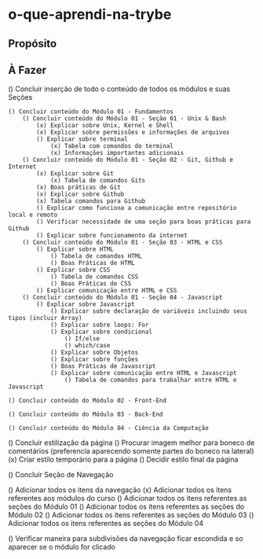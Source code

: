 # o-que-aprendi-na-trybe

## Propósito

## À Fazer

<!-- Conteúdo -->
() Concluir inserção de todo o conteúdo de todos os módulos e suas Seções

    () Concluir conteúdo do Módulo 01 - Fundamentos
        () Concluir conteúdo do Módulo 01 - Seção 01 - Unix & Bash
            (x) Explicar sobre Unix, Kernel e Shell
            (x) Explicar sobre permissões e informações de arquivos
            () Explicar sobre terminal
                (x) Tabela com comandos do terminal
                (x) Informações importantes adicionais
        () Concluir conteúdo do Módulo 01 - Seção 02 - Git, Github e Internet
            (x) Explicar sobre Git
                (x) Tabela de comandos Gits
            (x) Boas práticas de Git
            (x) Explicar sobre Github
            (x) Tabela comandos para Github
            () Explicar como funciona a comunicação entre repositório local e remoto
            () Verificar necessidade de uma seção para boas práticas para Github
            () Explicar sobre funcionamento da internet
        () Concluir conteúdo do Módulo 01 - Seção 03 - HTML e CSS
            () Explicar sobre HTML
                () Tabela de comandos HTML
                () Boas Práticas de HTML
            () Explicar sobre CSS
                () Tabela de comandos CSS
                () Boas Práticas de CSS
            () Explicar comunicação entre HTML e CSS
        () Concluir conteúdo do Módulo 01 - Seção 04 - Javascript
            () Explicar sobre Javascript
                () Explicar sobre declaração de variáveis incluindo seus tipos (incluir Array)
                () Explicar sobre loops: For
                () Explicar sobre condicional
                    () If/else
                    () which/case
                () Explicar sobre Objetos
                () Explicar sobre funções
                () Boas Práticas de Javascript
                () Explicar sobre comunicação entre HTML e Javascript
                    () Tabela de comandos para trabalhar entre HTML e Javascript

    () Concluir conteúdo do Módulo 02 - Front-End

    () Concluir conteúdo do Módulo 03 - Back-End

    () Concluir conteúdo do Módulo 04 - Ciência da Computação

<!-- Estilização -->
() Concluir estilização da página
    () Procurar imagem melhor para boneco de comentários (preferencia aparecendo somente partes do boneco na lateral)
    (x) Criar estilo temporário para a página
    () Decidir estilo final da página

<!-- Navegação -->
() Concluir Seção de Navegação

() Adicionar todos os itens da navegação
(x) Adicionar todos os itens referentes aos módulos do curso
() Adicionar todos os itens referentes as seções do Módulo 01
() Adicionar todos os itens referentes as seções do Módulo 02
() Adicionar todos os itens referentes as seções do Módulo 03
() Adicionar todos os itens referentes as seções do Módulo 04

() Verificar maneira para subdivisões da navegação ficar escondida e so aparecer se o módulo for clicado